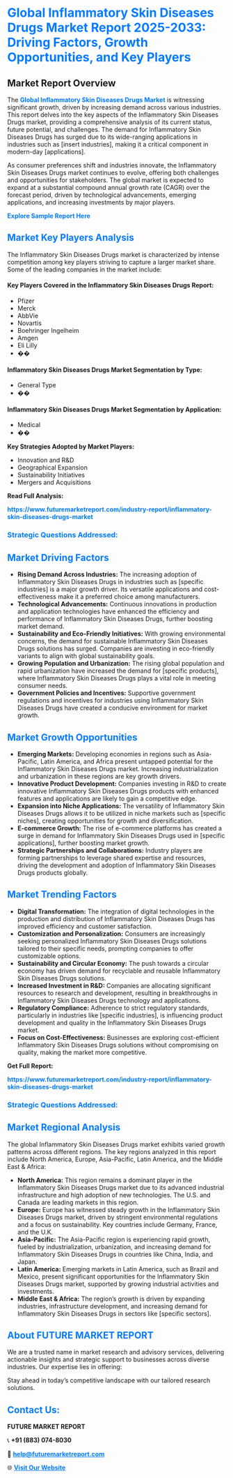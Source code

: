 <h1 style="color: #007BFF;">Global Inflammatory Skin Diseases Drugs Market Report 2025-2033: Driving Factors, Growth Opportunities, and Key Players</h1>

<section id="overview">
<h2>Market Report Overview</h2>
<p>The <a href="https://www.futuremarketreport.com/industry-report/inflammatory-skin-diseases-drugs-market" style="color: #007BFF; text-decoration: none;"><strong>Global Inflammatory Skin Diseases Drugs Market</strong></a> is witnessing significant growth, driven by increasing demand across various industries. This report delves into the key aspects of the Inflammatory Skin Diseases Drugs market, providing a comprehensive analysis of its current status, future potential, and challenges. The demand for Inflammatory Skin Diseases Drugs has surged due to its wide-ranging applications in industries such as [insert industries], making it a critical component in modern-day [applications].</p>
<p>As consumer preferences shift and industries innovate, the Inflammatory Skin Diseases Drugs market continues to evolve, offering both challenges and opportunities for stakeholders. The global market is expected to expand at a substantial compound annual growth rate (CAGR) over the forecast period, driven by technological advancements, emerging applications, and increasing investments by major players.</p>
</section>

<section id="overview">
<p><a href="https://www.futuremarketreport.com/request-sample/reportId=113724" style="color: #007BFF; text-decoration: none;"><strong>Explore Sample Report Here</strong></a></p>
</section>

<section id="key-players">
<h2 style="color: #007BFF;">Market Key Players Analysis</h2>
<p>The Inflammatory Skin Diseases Drugs market is characterized by intense competition among key players striving to capture a larger market share. Some of the leading companies in the market include:</p>
<h4>Key Players Covered in the Inflammatory Skin Diseases Drugs Report:</h4>
<ul><li>Pfizer</li><li>Merck</li><li>AbbVie</li><li>Novartis</li><li>Boehringer Ingelheim</li><li>Amgen</li><li>Eli Lilly</li><li>��</li></ul>
<h4>Inflammatory Skin Diseases Drugs Market Segmentation by Type:</h4>
<ul><li>General Type</li><li>��</li></ul>

<h4>Inflammatory Skin Diseases Drugs Market Segmentation by Application:</h4>
<ul><li>Medical</li><li>��</li></ul>
<p><strong>Key Strategies Adopted by Market Players:</strong></p>
<ul>
<li>Innovation and R&D</li>
<li>Geographical Expansion</li>
<li>Sustainability Initiatives</li>
<li>Mergers and Acquisitions</li>
</ul>
</section>

<section>
<p><strong>Read Full Analysis: </strong></p><a href="https://www.futuremarketreport.com/industry-report/inflammatory-skin-diseases-drugs-market" style="color: #007BFF; text-decoration: none;"><strong>https://www.futuremarketreport.com/industry-report/inflammatory-skin-diseases-drugs-market</strong></a>
<h3 style="color: #007BFF;">Strategic Questions Addressed:</h3>
</section>

<section id="driving-factors">
<h2 style="color: #007BFF;">Market Driving Factors</h2>
<ul>
<li><strong>Rising Demand Across Industries:</strong> The increasing adoption of Inflammatory Skin Diseases Drugs in industries such as [specific industries] is a major growth driver. Its versatile applications and cost-effectiveness make it a preferred choice among manufacturers.</li>
<li><strong>Technological Advancements:</strong> Continuous innovations in production and application technologies have enhanced the efficiency and performance of Inflammatory Skin Diseases Drugs, further boosting market demand.</li>
<li><strong>Sustainability and Eco-Friendly Initiatives:</strong> With growing environmental concerns, the demand for sustainable Inflammatory Skin Diseases Drugs solutions has surged. Companies are investing in eco-friendly variants to align with global sustainability goals.</li>
<li><strong>Growing Population and Urbanization:</strong> The rising global population and rapid urbanization have increased the demand for [specific products], where Inflammatory Skin Diseases Drugs plays a vital role in meeting consumer needs.</li>
<li><strong>Government Policies and Incentives:</strong> Supportive government regulations and incentives for industries using Inflammatory Skin Diseases Drugs have created a conducive environment for market growth.</li>
</ul>
</section>

<section id="growth-opportunities">
<h2 style="color: #007BFF;">Market Growth Opportunities</h2>
<ul>
<li><strong>Emerging Markets:</strong> Developing economies in regions such as Asia-Pacific, Latin America, and Africa present untapped potential for the Inflammatory Skin Diseases Drugs market. Increasing industrialization and urbanization in these regions are key growth drivers.</li>
<li><strong>Innovative Product Development:</strong> Companies investing in R&D to create innovative Inflammatory Skin Diseases Drugs products with enhanced features and applications are likely to gain a competitive edge.</li>
<li><strong>Expansion into Niche Applications:</strong> The versatility of Inflammatory Skin Diseases Drugs allows it to be utilized in niche markets such as [specific niches], creating opportunities for growth and diversification.</li>
<li><strong>E-commerce Growth:</strong> The rise of e-commerce platforms has created a surge in demand for Inflammatory Skin Diseases Drugs used in [specific applications], further boosting market growth.</li>
<li><strong>Strategic Partnerships and Collaborations:</strong> Industry players are forming partnerships to leverage shared expertise and resources, driving the development and adoption of Inflammatory Skin Diseases Drugs products globally.</li>
</ul>
</section>

<section id="trending-factors">
<h2 style="color: #007BFF;">Market Trending Factors</h2>
<ul>
<li><strong>Digital Transformation:</strong> The integration of digital technologies in the production and distribution of Inflammatory Skin Diseases Drugs has improved efficiency and customer satisfaction.</li>
<li><strong>Customization and Personalization:</strong> Consumers are increasingly seeking personalized Inflammatory Skin Diseases Drugs solutions tailored to their specific needs, prompting companies to offer customizable options.</li>
<li><strong>Sustainability and Circular Economy:</strong> The push towards a circular economy has driven demand for recyclable and reusable Inflammatory Skin Diseases Drugs solutions.</li>
<li><strong>Increased Investment in R&D:</strong> Companies are allocating significant resources to research and development, resulting in breakthroughs in Inflammatory Skin Diseases Drugs technology and applications.</li>
<li><strong>Regulatory Compliance:</strong> Adherence to strict regulatory standards, particularly in industries like [specific industries], is influencing product development and quality in the Inflammatory Skin Diseases Drugs market.</li>
<li><strong>Focus on Cost-Effectiveness:</strong> Businesses are exploring cost-efficient Inflammatory Skin Diseases Drugs solutions without compromising on quality, making the market more competitive.</li>
</ul>
</section>

<section>
<p><strong>Get Full Report: </strong></p><a href="https://www.futuremarketreport.com/industry-report/inflammatory-skin-diseases-drugs-market" style="color: #007BFF; text-decoration: none;"><strong>https://www.futuremarketreport.com/industry-report/inflammatory-skin-diseases-drugs-market</strong></a>
<h3 style="color: #007BFF;">Strategic Questions Addressed:</h3>
</section>


<section id="regional-analysis">
<h2 style="color: #007BFF;">Market Regional Analysis</h2>
<p>The global Inflammatory Skin Diseases Drugs market exhibits varied growth patterns across different regions. The key regions analyzed in this report include North America, Europe, Asia-Pacific, Latin America, and the Middle East & Africa:</p>
<ul>
<li><strong>North America:</strong> This region remains a dominant player in the Inflammatory Skin Diseases Drugs market due to its advanced industrial infrastructure and high adoption of new technologies. The U.S. and Canada are leading markets in this region.</li>
<li><strong>Europe:</strong> Europe has witnessed steady growth in the Inflammatory Skin Diseases Drugs market, driven by stringent environmental regulations and a focus on sustainability. Key countries include Germany, France, and the U.K.</li>
<li><strong>Asia-Pacific:</strong> The Asia-Pacific region is experiencing rapid growth, fueled by industrialization, urbanization, and increasing demand for Inflammatory Skin Diseases Drugs in countries like China, India, and Japan.</li>
<li><strong>Latin America:</strong> Emerging markets in Latin America, such as Brazil and Mexico, present significant opportunities for the Inflammatory Skin Diseases Drugs market, supported by growing industrial activities and investments.</li>
<li><strong>Middle East & Africa:</strong> The region’s growth is driven by expanding industries, infrastructure development, and increasing demand for Inflammatory Skin Diseases Drugs in sectors like [specific sectors].</li>
</ul>
</section>

<footer>
<h2 style="color: #007BFF;">About FUTURE MARKET REPORT</h2>
<p>We are a trusted name in market research and advisory services, delivering actionable insights and strategic support to businesses across diverse industries. Our expertise lies in offering:</p>

<p>Stay ahead in today’s competitive landscape with our tailored research solutions.</p>

<h2 style="color: #007BFF;">Contact Us:</h2>
<p><strong>FUTURE MARKET REPORT</strong></p>
<p>📞 <strong>+91 (883) 074-8030</strong></p>
<p>📧 <strong><a href="mailto:help@futuremarketreport.com" style="color: #007BFF;">help@futuremarketreport.com</a></strong></p>
<p>🌐 <strong><a href="https://www.futuremarketreport.com/" style="color: #007BFF;">Visit Our Website</a></strong></p>
</footer>
